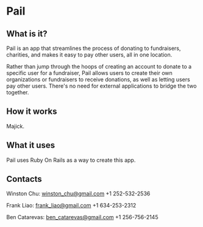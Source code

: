 # Pail

## What is it?

Pail is an app that streamlines the process of donating to fundraisers, charities, and makes it easy to pay other users, all in one location.

Rather than jump through the hoops of creating an account to donate to a specific user for a fundraiser, Pail allows users to create their own organizations or fundraisers to receive donations, as well as letting users pay other users. There's no need for external applications to bridge the two together.

## How it works

Majick.

## What it uses

Pail uses Ruby On Rails as a way to create this app.

## Contacts

Winston Chu:
winston_chu@gmail.com
+1 252-532-2536

Frank Liao:
frank_liao@gmail.com
+1 634-253-2312

Ben Catarevas:
ben_catarevas@gmail.com
+1 256-756-2145